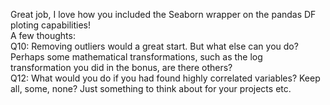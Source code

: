 Great job, I love how you included the Seaborn wrapper on the pandas DF ploting capabilities! <br>
A few thoughts: <br>
Q10: Removing outliers would a great start. But what else can you do? Perhaps some mathematical transformations, such as the log transformation you did in the bonus, are there others? <br>
Q12: What would you do if you had found highly correlated variables? Keep all, some, none? Just something to think about for your projects etc. <br>
